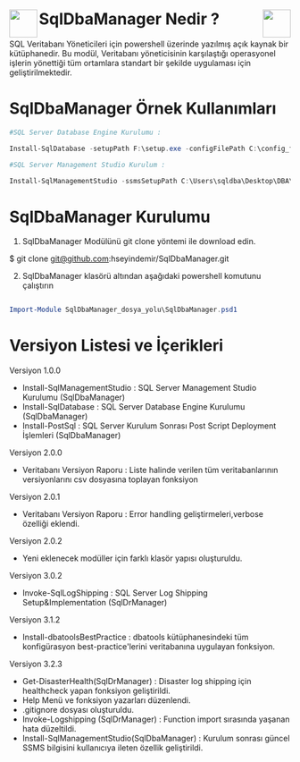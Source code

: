 # SqlDbaManager Nedir ? <img align="left" width="50" height="50" src="https://github.com/hseyindemir/SqlDbaManager/blob/master/Images/ps-icon.png"> <img align="right" width="50" height="50" src="https://github.com/hseyindemir/SqlDbaManager/blob/master/Images/sql-icon.png"> 

SQL Veritabanı Yöneticileri için powershell üzerinde yazılmış açık kaynak bir kütüphanedir. Bu modül, Veritabanı yöneticisinin karşılaştığı operasyonel işlerin yönettiği tüm ortamlara standart bir şekilde uygulaması için geliştirilmektedir. 


# SqlDbaManager Örnek Kullanımları

```powershell
#SQL Server Database Engine Kurulumu : 

Install-SqlDatabase -setupPath F:\setup.exe -configFilePath C:\config_file_ismi.ini -setupAccount DOMAIN\account_ismi -accountPasswd account_sifre -saPassWd saSifresi

#SQL Server Management Studio Kurulum : 

Install-SqlManagementStudio -ssmsSetupPath C:\Users\sqldba\Desktop\DBA\"

```

# SqlDbaManager Kurulumu

1. SqlDbaManager Modülünü git clone yöntemi ile download edin.

$ git clone git@github.com:hseyindemir/SqlDbaManager.git

2. SqlDbaManager klasörü altından aşağıdaki powershell komutunu çalıştırın
```powershell

Import-Module SqlDbaManager_dosya_yolu\SqlDbaManager.psd1

```
# Versiyon Listesi ve İçerikleri

Versiyon 1.0.0 

- Install-SqlManagementStudio : SQL Server Management Studio Kurulumu (SqlDbaManager) 
- Install-SqlDatabase : SQL Server Database Engine Kurulumu (SqlDbaManager) 
- Install-PostSql : SQL Server Kurulum Sonrası Post Script Deployment İşlemleri (SqlDbaManager) 


Versiyon 2.0.0 

- Veritabanı Versiyon Raporu : Liste halinde verilen tüm veritabanlarının versiyonlarını csv dosyasına toplayan fonksiyon

Versiyon 2.0.1 

- Veritabanı Versiyon Raporu : Error handling geliştirmeleri,verbose özelliği eklendi.

Versiyon 2.0.2

- Yeni eklenecek modüller için farklı klasör yapısı oluşturuldu.

Versiyon 3.0.2

- Invoke-SqlLogShipping : SQL Server Log Shipping Setup&Implementation (SqlDrManager) 

Versiyon 3.1.2

- Install-dbatoolsBestPractice : dbatools kütüphanesindeki tüm konfigürasyon best-practice'lerini veritabanına uygulayan fonksiyon.

Versiyon 3.2.3

- Get-DisasterHealth(SqlDrManager) : Disaster log shipping için healthcheck yapan fonksiyon geliştirildi.
- Help Menü ve fonksiyon yazarları düzenlendi.
- .gitignore dosyası oluşturuldu.
- Invoke-Logshipping (SqlDrManager) : Function import sırasında yaşanan hata düzeltildi.
- Install-SqlManagementStudio(SqlDbaManager) : Kurulum sonrası güncel SSMS bilgisini kullanıcıya ileten özellik geliştirildi.
